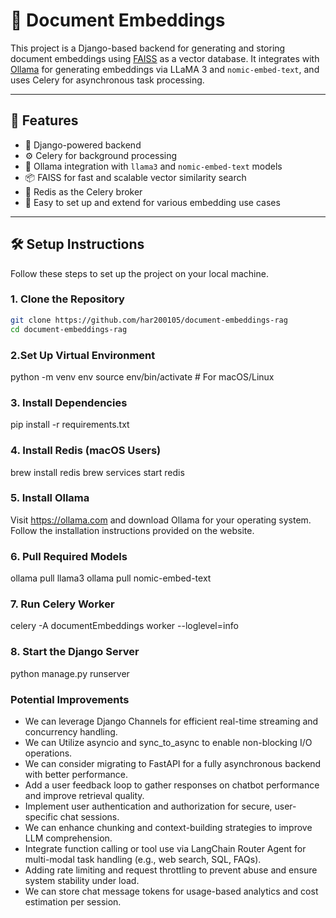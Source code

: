 # 🧠 Document Embeddings

This project is a Django-based backend for generating and storing document embeddings using [FAISS](https://github.com/facebookresearch/faiss) as a vector database. It integrates with [Ollama](https://ollama.com/) for generating embeddings via LLaMA 3 and `nomic-embed-text`, and uses Celery for asynchronous task processing.

---

## 🚀 Features

- 🔗 Django-powered backend
- ⚙️ Celery for background processing
- 🧠 Ollama integration with `llama3` and `nomic-embed-text` models
- 📦 FAISS for fast and scalable vector similarity search
- 🚀 Redis as the Celery broker
- 🧪 Easy to set up and extend for various embedding use cases

---

## 🛠️ Setup Instructions

Follow these steps to set up the project on your local machine.

### 1. Clone the Repository

```bash
git clone https://github.com/har200105/document-embeddings-rag
cd document-embeddings-rag
```

### 2.Set Up Virtual Environment

python -m venv env
source env/bin/activate  # For macOS/Linux


### 3. Install Dependencies
pip install -r requirements.txt


### 4. Install Redis (macOS Users)
brew install redis
brew services start redis


### 5. Install Ollama
Visit https://ollama.com and download Ollama for your operating system. Follow the installation instructions provided on the website.

### 6. Pull Required Models
ollama pull llama3
ollama pull nomic-embed-text

### 7. Run Celery Worker
celery -A documentEmbeddings worker --loglevel=info


### 8. Start the Django Server
python manage.py runserver



###  Potential Improvements

- We can leverage Django Channels for efficient real-time streaming and concurrency handling.
- We can  Utilize asyncio and sync_to_async to enable non-blocking I/O operations.
- We can consider migrating to FastAPI for a fully asynchronous backend with better performance.
- Add a user feedback loop to gather responses on chatbot performance and improve retrieval quality.
- Implement user authentication and authorization for secure, user-specific chat sessions.
- We can enhance chunking and context-building strategies to improve LLM comprehension.
-  Integrate function calling or tool use via LangChain Router Agent for multi-modal task handling (e.g., web search, SQL, FAQs).
- Adding rate limiting and request throttling to prevent abuse and ensure system stability under load.
- We can store chat message tokens for usage-based analytics and cost estimation per session.
